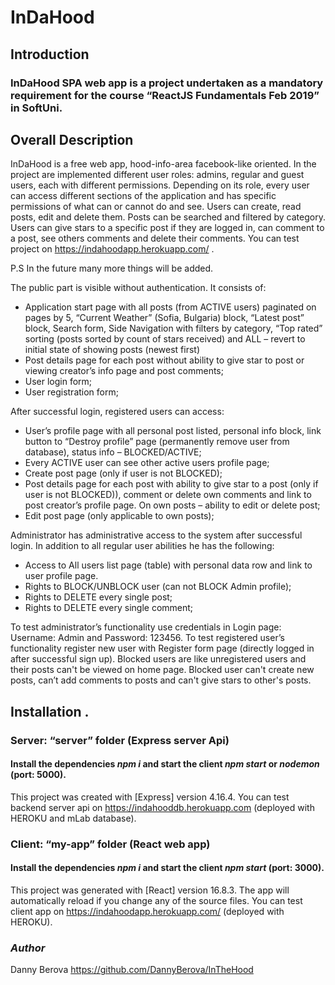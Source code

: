 # InDaHood

## Introduction

### InDaHood SPA web app is a project undertaken as a mandatory requirement for the course “ReactJS Fundamentals Feb 2019” in SoftUni.

## Overall Description

InDaHood is a free web app, hood-info-area facebook-like oriented. In the project are implemented different user roles: admins, regular and guest users, each with different permissions. Depending on its role, every user can access different sections of the application and has specific permissions of what can or cannot do and see. Users can create, read posts, edit and delete them. Posts can be searched and filtered by category. Users can give stars to a specific post if they are logged in, can comment to a post, see others comments and delete their comments.
You can test project on https://indahoodapp.herokuapp.com/ .

 P.S In the future many more things will be added.
 
  The public part is visible without authentication. It consists of:
*	Application start page with all posts (from ACTIVE users) paginated on pages by 5, 
  “Current Weather” (Sofia, Bulgaria) block, 
  “Latest post” block,
  Search form, 
  Side Navigation with filters by category, 
  “Top rated” sorting (posts sorted by count of stars received) and ALL – revert to initial state of showing posts (newest first)
*	Post details page for each post without ability to give star to post or viewing creator’s info page and post comments;
*	User login form;
*	User registration form;

  After successful login, registered users can access:
*	User’s profile page with all personal post listed, 
  personal info block, 
  link button to “Destroy profile” page (permanently remove user from database), 
  status info – BLOCKED/ACTIVE;  
*	Every ACTIVE user can see other active users profile page;
*	Create post page (only if user is not BLOCKED);
*	Post details page for each post with ability to give star to a post (only if user is not BLOCKED)), comment or delete own comments and link to post creator’s profile page. On own posts – ability to edit or delete post;
*	Edit post page (only applicable to own posts);

  Administrator has administrative access to the system after successful login. In addition to all regular user abilities he has the following:
*	Access to All users list page (table) with personal data row and link to user profile page.
*	Rights to BLOCK/UNBLOCK user (can not BLOCK Admin profile);
*	Rights to DELETE every single post;
*	Rights to DELETE every single comment;

  To test administrator’s functionality use credentials in Login page: Username: Admin and Password: 123456. To test registered user’s functionality register new user with Register form page (directly logged in after successful sign up). Blocked users are like unregistered users and their posts can't be viewed on home page. Blocked user can't create new posts, can’t add comments to posts and can't give stars to other's posts.

## Installation . 

### Server: “server” folder (Express server Api)
  #### Install the dependencies *npm i* and start the client *npm start* or *nodemon* (port: 5000).
  This project was created with [Express] version 4.16.4.
  You can test backend server api on https://indahooddb.herokuapp.com (deployed with HEROKU and mLab database).

### Client: “my-app” folder (React web app)
  #### Install the dependencies *npm i* and start the client *npm start* (port: 3000).
  This project was generated with [React] version 16.8.3.
  The app will automatically reload if you change any of the source files.
  You can test client app on https://indahoodapp.herokuapp.com/ (deployed with HEROKU).

### *Author* 
  Danny Berova https://github.com/DannyBerova/InTheHood





